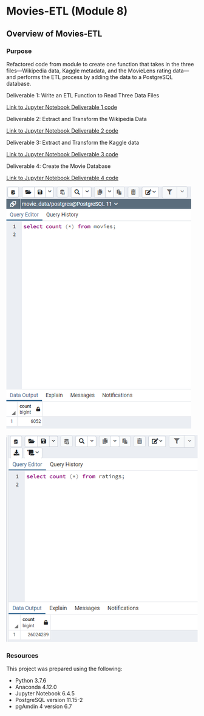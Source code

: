 # Movies-ETL (Module 8)

## Overview of Movies-ETL

### Purpose
Refactored code from module to create one function that takes in the three files—Wikipedia data, Kaggle metadata, and the MovieLens rating data—and performs the ETL process by adding the data to a PostgreSQL database.

Deliverable 1: Write an ETL Function to Read Three Data Files

[Link to Jupyter Notebook Deliverable 1 code](ETL_function_test.ipynb)

Deliverable 2: Extract and Transform the Wikipedia Data

[Link to Jupyter Notebook Deliverable 2 code](ETL_clean_wiki_movies.ipynb)

Deliverable 3: Extract and Transform the Kaggle data

[Link to Jupyter Notebook Deliverable 3 code](ETL_clean_kaggle_data.ipynb)

Deliverable 4: Create the Movie Database

[Link to Jupyter Notebook Deliverable 4 code](ETL_create_database.ipynb)

![Movies Query](movies_query.png)

![Ratings Query](ratings_query.png)

### Resources

This project was prepared using the following:
* Python 3.7.6
* Anaconda 4.12.0
* Jupyter Notebook 6.4.5
* PostgreSQL version 11.15-2
* pgAmdin 4 version 6.7
